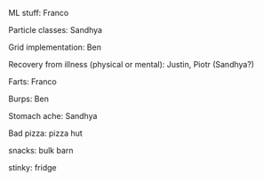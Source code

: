 ML stuff: Franco

Particle classes: Sandhya

Grid implementation: Ben

Recovery from illness (physical or mental): Justin, Piotr (Sandhya?)

Farts: Franco

Burps: Ben

Stomach ache: Sandhya

Bad pizza: pizza hut

snacks: bulk barn

stinky: fridge
